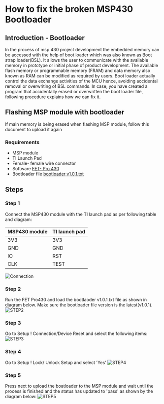 # How to fix the broken MSP430 Bootloader
## Introduction - Bootloader
In the process of msp 430 project development the embedded memory can be accessed with the help of boot loader which was also known as Boot strap loader(BSL). It allows the user to communicate with the available memory in prototype or initial phase of product development. The available flash memory or programmable memory (FRAM) and data memory also known as RAM can be modified as required by users. Boot loader actually control the data exchange activities of the MCU hence, avoiding accidental removal or overwriting
of BSL commands. In case, you have created a program that accidentally erased or overwritten the boot loader file, following procedure explains how we can fix it.


## Flashing MSP module with bootloader
If main memory is being erased when flashing MSP module, follow this document to upload it again


### Requirements
- MSP module
- TI Launch Pad
- Female- female wire connector
- Software [FET- Pro 430][FET430]
- Bootloader file [bootloader v1.0.1.txt][bootloader]

## Steps
### Step 1
Connect the MSP430 module with the TI launch pad as per following table and diagram:

|    MSP430 module    |    TI launch pad     |
|   ---------------   |    ---------------   |
|         3V3         |          3V3         |
|         GND         |          GND         |
|         IO          |          RST         |
|         CLK         |         TEST         |

![Connection]
### Step 2
Run the FET Pro430 and load the bootlaoder v1.0.1.txt file as shown in diagram below. Make sure the
bootloader file version is the latest(v1.0.1).
![STEP2]
### Step 3
Go to Setup ! Connection/Device Reset and select the following items:
![STEP3]
### Step 4
Go to Setup ! Lock/ Unlock Setup and select 'Yes'
![STEP4]
### Step 5
Press next to upload the boatloader to the MSP module and wait until the process is finished and the status has updated to 'pass' as shown by the diagram below:
![STEP5]



[Connection]:https://github.com/nexpaq/msp430-firmware-template/blob/master/Images/connection.jpg
[STEP2]:https://github.com/nexpaq/msp430-firmware-template/blob/master/Images/step2.png
[STEP3]:https://github.com/nexpaq/msp430-firmware-template/blob/master/Images/step3.png
[STEP4]:https://github.com/nexpaq/msp430-firmware-template/blob/master/Images/step4.png
[STEP5]:https://github.com/nexpaq/msp430-firmware-template/blob/master/Images/step5.png





[bootloader]:https://github.com/nexpaq/msp430-firmware-template/blob/master/bootloader_v1.0.1.txt
[FET430]:https://www.elprotronic.com/productdata
